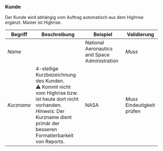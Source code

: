 ### Kunde

Der Kunde wird abhängig vom Auftrag automatisch aus dem Highrise ergänzt. Master ist Highrise.

| Begriff | Beschreibung | Beispiel | Validierung |
| --- | --- | --- | --- |
| _Name_ | | National Aeronautics and Space Administration | _Muss_ |
| _Kurzname_ | 4-stellige Kurzbezeichnung des Kunden. <br />:warning: Kommt nicht vom Highrise bzw. ist heute dort nicht vorhanden. <br />_Hinweis:_ Der Kurzname dient primär der besseren Formatierbarkeit von Reports. | NASA | _Muss_ <br> Eindeutigkeit prüfen |
